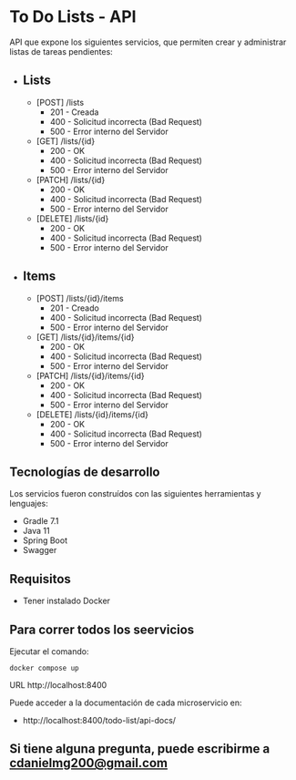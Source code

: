 # To Do Lists - API

API que expone los siguientes servicios, que permiten crear y administrar listas de tareas pendientes:

* ## Lists
  * [POST] /lists
    * 201 - Creada
    * 400 - Solicitud incorrecta (Bad Request)
    * 500 - Error interno del Servidor
  * [GET]  /lists/{id}
    * 200 - OK
    * 400 - Solicitud incorrecta (Bad Request)
    * 500 - Error interno del Servidor
  * [PATCH]  /lists/{id}
      * 200 - OK
      * 400 - Solicitud incorrecta (Bad Request)
      * 500 - Error interno del Servidor
  * [DELETE] /lists/{id}
    * 200 - OK
    * 400 - Solicitud incorrecta (Bad Request)
    * 500 - Error interno del Servidor
* ## Items
  * [POST] /lists/{id}/items
    * 201 - Creado
    * 400 - Solicitud incorrecta (Bad Request)
    * 500 - Error interno del Servidor
  * [GET]  /lists/{id}/items/{id}
    * 200 - OK
    * 400 - Solicitud incorrecta (Bad Request)
    * 500 - Error interno del Servidor
  * [PATCH]  /lists/{id}/items/{id}
    * 200 - OK
    * 400 - Solicitud incorrecta (Bad Request)
    * 500 - Error interno del Servidor
  * [DELETE] /lists/{id}/items/{id}
    * 200 - OK
    * 400 - Solicitud incorrecta (Bad Request)
    * 500 - Error interno del Servidor

## Tecnologías de desarrollo

Los servicios fueron construídos con las siguientes herramientas y lenguajes:

* Gradle 7.1
* Java 11
* Spring Boot
* Swagger

## Requisitos

* Tener instalado Docker

## Para correr todos los seervicios

Ejecutar el comando:

    docker compose up

URL http://localhost:8400

Puede acceder a la documentación de cada microservicio en:

* http://localhost:8400/todo-list/api-docs/

## Si tiene alguna pregunta, puede escribirme a cdanielmg200@gmail.com